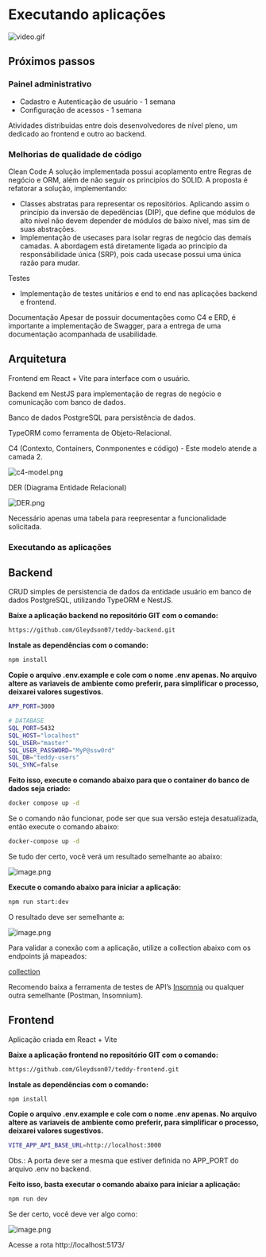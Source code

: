 # Executando aplicações

![video.gif](doc-files/backend.gif)

## Próximos passos

### Painel administrativo 
- Cadastro e Autenticação de usuário        - 1 semana
- Configuração de acessos                   - 1 semana

 Atividades distribuidas entre dois desenvolvedores de nível pleno, um dedicado ao frontend e outro ao backend.

### Melhorias de qualidade de código
Clean Code
A solução implementada possui acoplamento entre Regras de negócio e ORM, além de não seguir os principíos do SOLID.
A proposta é refatorar a solução, implementando:
- Classes abstratas para representar os repositórios. Aplicando assim o princípio da inversão de depedências (DIP), que define que módulos de alto nível não devem depender de módulos de baixo nível, mas sim de suas abstrações.
- Implementação de usecases para isolar regras de negócio das demais camadas. A abordagem está diretamente ligada ao princípio da responsábilidade única (SRP), pois cada usecase possui uma única razão para mudar.

Testes
- Implementação de testes unitários e end to end nas aplicações backend e frontend.

Documentação
Apesar de possuir documentações como C4 e ERD, é importante a implementação de Swagger, para a entrega de uma documentação acompanhada de usabilidade.

## Arquitetura

Frontend em React + Vite para interface com o usuário.

Backend em NestJS para implementação de regras de negócio e comunicação com banco de dados.

Banco de dados PostgreSQL para persistência de dados.

TypeORM como ferramenta de Objeto-Relacional.

C4 (Contexto, Containers, Conmponentes e código) - Este modelo atende a camada 2.

![c4-model.png](architecture/c4-model.png)

DER (Diagrama Entidade Relacional)

![DER.png](architecture/DER.png)

Necessário apenas uma tabela para reepresentar a funcionalidade solicitada.

### Executando as aplicações

## Backend

CRUD simples de persistencia de dados da entidade usuário em banco de dados PostgreSQL, utilizando TypeORM e NestJS.

**Baixe a aplicação backend no repositório GIT com o comando:**

```bash
https://github.com/Gleydson07/teddy-backend.git
```

**Instale as dependências com o comando:**

```bash
npm install
```

**Copie o arquivo .env.example e cole com o nome .env apenas. No arquivo altere as variaveis de ambiente como preferir, para simplificar o processo, deixarei valores sugestivos.**

```bash
APP_PORT=3000

# DATABASE
SQL_PORT=5432
SQL_HOST="localhost"
SQL_USER="master"
SQL_USER_PASSWORD="MyP@ssw0rd"
SQL_DB="teddy-users"
SQL_SYNC=false
```

**Feito isso, execute o comando abaixo para que o container do banco de dados seja criado:**

```bash
docker compose up -d
```

Se o comando não funcionar, pode ser que sua versão esteja desatualizada, então execute o comando abaixo:

```bash
docker-compose up -d
```

Se tudo der certo, você verá um resultado semelhante ao abaixo:

![image.png](doc-files/img1.png)

**Execute o comando abaixo para iniciar a aplicação:**

```bash
npm run start:dev
```

O resultado deve ser semelhante a:

![image.png](doc-files/img2.png)

Para validar a conexão com a aplicação, utilize a collection abaixo com os endpoints já mapeados:

[collection](doc-files/collection)

Recomendo baixa a ferramenta de testes de API’s [Insomnia](https://insomnia.rest/download) ou qualquer outra semelhante (Postman, Insomnium).

## Frontend

Aplicação criada em React + Vite

**Baixe a aplicação frontend no repositório GIT com o comando:**

```bash
https://github.com/Gleydson07/teddy-frontend.git
```

**Instale as dependências com o comando:**

```bash
npm install
```

**Copie o arquivo .env.example e cole com o nome .env apenas. No arquivo altere as variaveis de ambiente como preferir, para simplificar o processo, deixarei valores sugestivos.**

```bash
VITE_APP_API_BASE_URL=http://localhost:3000
```

Obs.: A porta deve ser a mesma que estiver definida no APP_PORT do arquivo .env no backend.

**Feito isso, basta executar o comando abaixo para iniciar a aplicação:**

```bash
npm run dev
```

Se der certo, você deve ver algo como:

![image.png](doc-files/img3.png)

Acesse a rota http://localhost:5173/
